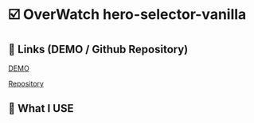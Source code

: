 # :ballot_box_with_check: OverWatch hero-selector-vanilla


## 🎯 Links (DEMO / Github Repository)

[DEMO](https://rncst.github.io/hero-selector-vanilla/index.html)

[Repository](https://github.com/RNCST/hero-selector-vanilla)

## 📖 What I USE 




